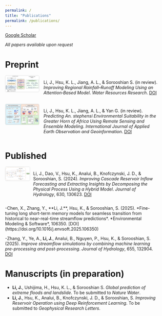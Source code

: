 ```yaml
---
permalink: /
title: "Publications"
permalink: /publications/
---
```

[Google Scholar](https://scholar.google.com/citations?user=hjCN9ccAAAAJ&hl=en)

_All papers available upon request_


# Preprint

<div style="display:flex;align-items:flex-start;margin-bottom:1em;">
  <img src="/images/Attention paper.png" style="width:110px;margin-right:14px;border:1px solid #ddd;border-radius:4px;">
  <p>Li, J., Hsu, K. L., Jiang, A. L., &amp; Sorooshian S. (in review). <em>Improving Regional Rainfall–Runoff Modeling Using an Attention‑Based Model</em>. <em>Water Resources Research</em>. <a href="https://doi.org/10.22541/essoar.174690684.43716119/v1">DOI</a></p>
</div>

<div style="display:flex;align-items:flex-start;margin-bottom:1em;">
  <img src="/images/Suitability paper.png" style="width:110px;margin-right:14px;border:1px solid #ddd;border-radius:4px;">
  <p>Li, J., Hsu, K. L., Jiang, A. L., &amp; Yan G. (in review). <em>Predicting <i>An. stephensi</i> Environmental Suitability in the Greater Horn of Africa Using Remote Sensing and Ensemble Modeling</em>. <em>International Journal of Applied Earth Observation and Geoinformation</em>. <a href="https://doi.org/10.2139/ssrn.5218877">DOI</a></p>
</div>

# Published

<div style="display:flex;align-items:flex-start;margin-bottom:1em;">
  <img src="/images/Reservoir paper.png" style="width:80px;margin-right:10px;border:1px solid #ddd;border-radius:4px;">
  <p>Li, J., Dao, V., Hsu, K., Analui, B., Knofczynski, J. D., &amp; Sorooshian, S. (2024). <em>Improving Cascade Reservoir Inflow Forecasting and Extracting Insights by Decomposing the Physical Process Using a Hybrid Model</em>. <em>Journal of Hydrology</em>, 630, 130623. <a href="https://doi.org/10.1016/j.jhydrol.2024.130623">DOI</a></p>
</div>
-Chen, X., Zhang, Y., **Li, J.**, Hsu, K., & Sorooshian, S. (2025). *Fine-tuning long short-term memory models for seamless transition from historical to near-real-time streamflow predictions*. *Environmental Modeling & Software*, 106350. [DOI](https://doi.org/10.1016/j.envsoft.2025.106350)

-Zhang, Y., Ye, A., **Li, J.**, Analui, B., Nguyen, P., Hsu, K., & Sorooshian, S. (2025). *Improve streamflow simulations by combining machine learning pre-processing and post-processing*. *Journal of Hydrology*, 655, 132904. [DOI](https://doi.org/10.1016/j.jhydrol.2025.132904)

# Manuscripts (in preparation)

- **Li, J.**,  Ushijima, H., Hsu, K. L., & Sorooshian S. *Global prediction of extreme floods and landslide*. To be submitted to *Nature Water*.
- **Li, J.**, Hsu, K., Analui, B., Knofczynski, J. D., & Sorooshian, S. *Improving Reservoir Operation using Deep Reinforcement Learning*. To be submitted to *Geophysical Research Letters*.
